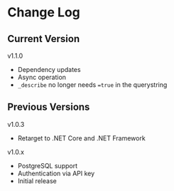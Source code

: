 # Change Log

## Current Version

v1.1.0

- Dependency updates
- Async operation
- ```_describe``` no longer needs ```=true``` in the querystring

## Previous Versions

v1.0.3

- Retarget to .NET Core and .NET Framework
 
v1.0.x

- PostgreSQL support
- Authentication via API key
- Initial release


